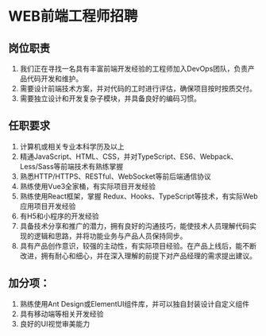 # WEB前端工程师招聘

## 岗位职责
1. 我们正在寻找一名具有丰富前端开发经验的工程师加入DevOps团队，负责产品代码开发和维护。
2. 需要设计前端技术方案，并对代码的工时进行评估，确保项目按时按质交付。
3. 需要独立设计和开发复杂子模块，并具备良好的编码习惯。
## 任职要求
1. 计算机或相关专业本科学历及以上
2. 精通JavaScript、HTML、CSS，并对TypeScript、ES6、Webpack、Less/Sass等前端技术有熟练掌握
3. 熟悉HTTP/HTTPS、RESTful、WebSocket等前后端通信协议
4. 熟练使用Vue3全家桶，有实际项目开发经验
5. 熟练使用React框架，掌握 Redux、Hooks、TypeScript等技术，有实际Web应用项目开发经验
5. 有H5和小程序的开发经验 
6. 具备技术分享和推广的潜力，拥有良好的沟通技巧，能使技术人员理解代码实现的逻辑和思路，并将功能业务与产品人员保持同步。
7. 具有产品创作意识，较强的主动性，有实际项目经验。在产品上线后，能不断改进，拥有耐心和细心，并在深入理解的前提下对产品经理的需求提出建议。
## 加分项：
1. 熟练使用Ant Design或ElementUI组件库，并可以独自封装设计自定义组件
2. 具有移动端等相关开发经验
3. 良好的UI视觉审美能力

